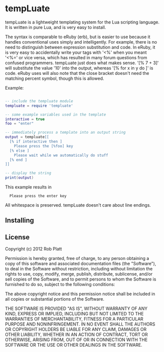 tempLuate
=========

tempLuate is a lightweight templating system for the Lua scripting language.
It is written in pure Lua, and is very easy to install.

The syntax is comparable to eRuby (erb), but is easier to use because it handles
conventional uses simply and intelligently. For example, there is no need to
distinguish between expression substitution and code. In eRuby, it is very easy to accidentally
write your tags with '<%' when you meant '<%=' or vice versa, which has resulted in many forum questions from confused
programmers. tempLuate just does what makes sense. '[% 7 + 3]' will substitute the value '10'
into the output, whereas '[% for x in y do ]' is code. eRuby uses will also note that the close bracket
doesn't need the matching percent symbol, though this is allowed.

Example:

```lua

-- include the templuate module
templuate = require 'templuate'

-- some example variables used in the template
interactive = true
foo = "enter"

-- immediately process a template into an output string
output = templuate[[
  [% if interactive then ]
    Please press the [%foo] key
  [% else ]
    Please wait while we automatically do stuff
  [% end ]
]]

-- display the string
print(output)
```

This example results in

      Please press the enter key

All whitespace is preserved. tempLuate doesn't care about line endings.

Installing
----------

License
-------

Copyright (c) 2012 Rob Platt

Permission is hereby granted, free of charge, to any person obtaining
a copy of this software and associated documentation files (the
"Software"), to deal in the Software without restriction, including
without limitation the rights to use, copy, modify, merge, publish,
distribute, sublicense, and/or sell copies of the Software, and to
permit persons to whom the Software is furnished to do so, subject to
the following conditions:

The above copyright notice and this permission notice shall be
included in all copies or substantial portions of the Software.

THE SOFTWARE IS PROVIDED "AS IS", WITHOUT WARRANTY OF ANY KIND,
EXPRESS OR IMPLIED, INCLUDING BUT NOT LIMITED TO THE WARRANTIES OF
MERCHANTABILITY, FITNESS FOR A PARTICULAR PURPOSE AND
NONINFRINGEMENT. IN NO EVENT SHALL THE AUTHORS OR COPYRIGHT HOLDERS BE
LIABLE FOR ANY CLAIM, DAMAGES OR OTHER LIABILITY, WHETHER IN AN ACTION
OF CONTRACT, TORT OR OTHERWISE, ARISING FROM, OUT OF OR IN CONNECTION
WITH THE SOFTWARE OR THE USE OR OTHER DEALINGS IN THE SOFTWARE.